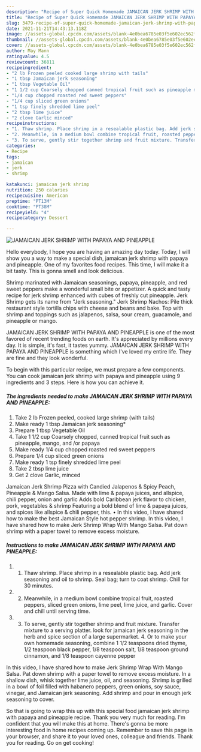 ```yaml
---
description: "Recipe of Super Quick Homemade JAMAICAN JERK SHRIMP WITH PAPAYA AND PINEAPPLE"
title: "Recipe of Super Quick Homemade JAMAICAN JERK SHRIMP WITH PAPAYA AND PINEAPPLE"
slug: 3479-recipe-of-super-quick-homemade-jamaican-jerk-shrimp-with-papaya-and-pineapple
date: 2021-11-21T14:43:13.118Z
image: //assets-global.cpcdn.com/assets/blank-4e0bea6785e03f5e602ec562f230caae08da540cada707380b4fe1bbebba43da.png
thumbnail: //assets-global.cpcdn.com/assets/blank-4e0bea6785e03f5e602ec562f230caae08da540cada707380b4fe1bbebba43da.png
cover: //assets-global.cpcdn.com/assets/blank-4e0bea6785e03f5e602ec562f230caae08da540cada707380b4fe1bbebba43da.png
author: May Mann
ratingvalue: 4.5
reviewcount: 36811
recipeingredient:
- "2 lb Frozen peeled cooked large shrimp with tails"
- "1 tbsp Jamaican jerk seasoning"
- "1 tbsp Vegetable Oil"
- "1 1/2 cup Coarsely chopped canned tropical fruit such as pineapple mango and or papaya"
- "1/4 cup chopped roasted red sweet peppers"
- "1/4 cup sliced green onions"
- "1 tsp finely shredded lime peel"
- "2 tbsp lime juice"
- "2 clove Garlic minced"
recipeinstructions:
- "1. Thaw shrimp. Place shrimp in a resealable plastic bag. Add jerk seasoning and oil to shrimp. Seal bag; turn to coat shrimp. Chill for 30 minutes."
- "2. Meanwhile, in a medium bowl combine tropical fruit, roasted peppers, sliced green onions, lime peel, lime juice, and garlic. Cover and chill until serving time."
- "3. To serve, gently stir together shrimp and fruit mixture. Transfer mixture to a serving platter. look for jamaican jerk seasoning in the herb and spice section of a large supermarket. 4. Or to make your own homemade seasoning, combine 1 1/2 teaspoons dried thyme, 1/2 teaspoon black pepper, 1/8 teaspoon salt, 1/8 teaspoon ground cinnamon, and 1/8 teaspoon cayenne pepper"
categories:
- Recipe
tags:
- jamaican
- jerk
- shrimp

katakunci: jamaican jerk shrimp 
nutrition: 250 calories
recipecuisine: American
preptime: "PT13M"
cooktime: "PT38M"
recipeyield: "4"
recipecategory: Dessert

---
```



![JAMAICAN JERK SHRIMP WITH PAPAYA AND PINEAPPLE](//assets-global.cpcdn.com/assets/blank-4e0bea6785e03f5e602ec562f230caae08da540cada707380b4fe1bbebba43da.png)

Hello everybody, I hope you are having an amazing day today. Today, I will show you a way to make a special dish, jamaican jerk shrimp with papaya and pineapple. One of my favorites food recipes. This time, I will make it a bit tasty. This is gonna smell and look delicious.

Shrimp marinated with Jamaican seasonings, papaya, pineapple, and red sweet peppers make a wonderful small bite or appetizer. A quick and tasty recipe for jerk shrimp enhanced with cubes of freshly cut pineapple. Jerk Shrimp gets its name from &#34;Jerk seasoning.&#34; Jerk Shrimp Nachos: Pile thick restaurant style tortilla chips with cheese and beans and bake. Top with shrimp and toppings such as jalapenos, salsa, sour cream, guacamole, and pineapple or mango.

JAMAICAN JERK SHRIMP WITH PAPAYA AND PINEAPPLE is one of the most favored of recent trending foods on earth. It's appreciated by millions every day. It is simple, it's fast, it tastes yummy. JAMAICAN JERK SHRIMP WITH PAPAYA AND PINEAPPLE is something which I've loved my entire life. They are fine and they look wonderful.


To begin with this particular recipe, we must prepare a few components. You can cook jamaican jerk shrimp with papaya and pineapple using 9 ingredients and 3 steps. Here is how you can achieve it.

<!--inarticleads1-->

##### The ingredients needed to make JAMAICAN JERK SHRIMP WITH PAPAYA AND PINEAPPLE:

1. Take 2 lb Frozen peeled, cooked large shrimp (with tails)
1. Make ready 1 tbsp Jamaican jerk seasoning*
1. Prepare 1 tbsp Vegetable Oil
1. Take 1 1/2 cup Coarsely chopped, canned tropical fruit such as pineapple, mango, and /or papaya
1. Make ready 1/4 cup chopped roasted red sweet peppers
1. Prepare 1/4 cup sliced green onions
1. Make ready 1 tsp finely shredded lime peel
1. Take 2 tbsp lime juice
1. Get 2 clove Garlic, minced


Jamaican Jerk Shrimp Pizza with Candied Jalapenos &amp; Spicy Peach, Pineapple &amp; Mango Salsa. Made with lime &amp; papaya juices, and allspice, chili pepper, onion and garlic Adds bold Caribbean jerk flavor to chicken, pork, vegetables &amp; shrimp Featuring a bold blend of lime &amp; papaya juices, and spices like allspice &amp; chili pepper, this. • In this video, I have shared how to make the best Jamaican Style hot pepper shrimp. In this video, I have shared how to make Jerk Shrimp Wrap With Mango Salsa. Pat down shrimp with a paper towel to remove excess moisture. 

<!--inarticleads2-->

##### Instructions to make JAMAICAN JERK SHRIMP WITH PAPAYA AND PINEAPPLE:

1. 1. Thaw shrimp. Place shrimp in a resealable plastic bag. Add jerk seasoning and oil to shrimp. Seal bag; turn to coat shrimp. Chill for 30 minutes.
1. 2. Meanwhile, in a medium bowl combine tropical fruit, roasted peppers, sliced green onions, lime peel, lime juice, and garlic. Cover and chill until serving time.
1. 3. To serve, gently stir together shrimp and fruit mixture. Transfer mixture to a serving platter. look for jamaican jerk seasoning in the herb and spice section of a large supermarket. 4. Or to make your own homemade seasoning, combine 1 1/2 teaspoons dried thyme, 1/2 teaspoon black pepper, 1/8 teaspoon salt, 1/8 teaspoon ground cinnamon, and 1/8 teaspoon cayenne pepper


In this video, I have shared how to make Jerk Shrimp Wrap With Mango Salsa. Pat down shrimp with a paper towel to remove excess moisture. In a shallow dish, whisk together lime juice, oil, and seasoning. Shrimp is grilled in a bowl of foil filled with habanero peppers, green onions, soy sauce, vinegar, and Jamaican jerk seasoning. Add shrimp and pour in enough jerk seasoning to cover. 

So that is going to wrap this up with this special food jamaican jerk shrimp with papaya and pineapple recipe. Thank you very much for reading. I'm confident that you will make this at home. There's gonna be more interesting food in home recipes coming up. Remember to save this page in your browser, and share it to your loved ones, colleague and friends. Thank you for reading. Go on get cooking!
